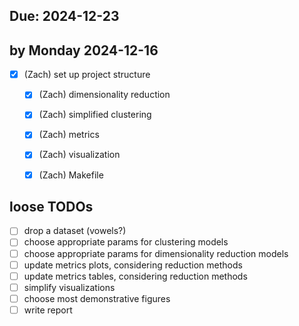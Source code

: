 ## Due: 2024-12-23

## by Monday 2024-12-16

- [x] (Zach) set up project structure
    - [x] (Zach) dimensionality reduction
    - [x] (Zach) simplified clustering
    - [x] (Zach) metrics
    - [x] (Zach) visualization
    - [x] (Zach) Makefile


## loose TODOs
- [ ] drop a dataset (vowels?)
- [ ] choose appropriate params for clustering models
- [ ] choose appropriate params for dimensionality reduction models
- [ ] update metrics plots, considering reduction methods
- [ ] update metrics tables, considering reduction methods
- [ ] simplify visualizations
- [ ] choose most demonstrative figures
- [ ] write report
